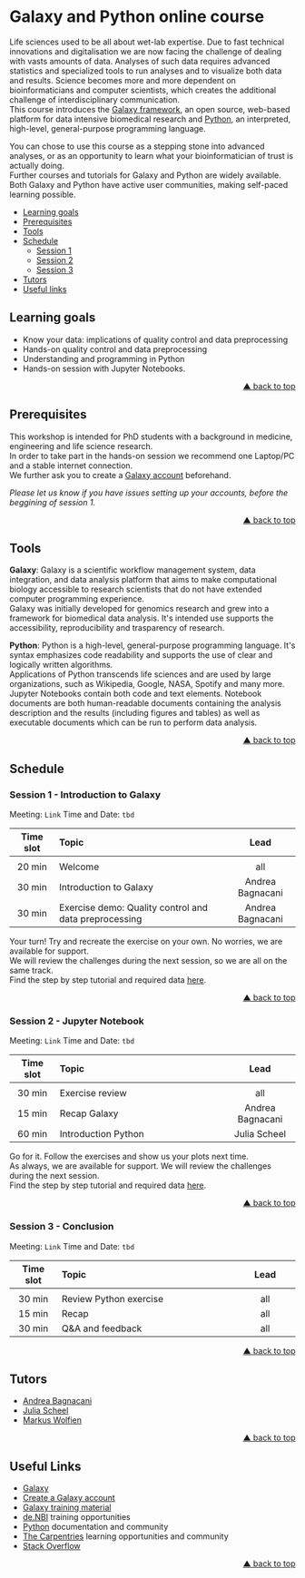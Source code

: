 <div id="top"></div>


# Galaxy and Python online course

Life sciences used to be all about wet-lab expertise. Due to fast technical
innovations and digitalisation we are now facing the challenge of dealing with
vasts amounts of data. Analyses of such data requires advanced statistics and
specialized tools to run analyses and to visualize both data and results.
Science becomes more and more dependent on bioinformaticians and computer
scientists, which creates the additional challenge of interdisciplinary
communication.  
This course introduces the [Galaxy framework](https://usegalaxy.eu), an open
source, web-based platform for data intensive biomedical research and
[Python](https://www.python.org), an interpreted, high-level, general-purpose
programming language.  

You can chose to use this course as a stepping stone into advanced analyses,
or as an opportunity to learn what your bioinformatician of trust is actually
doing.  
Further courses and tutorials for Galaxy and Python are widely available. Both
Galaxy and Python have active user communities, making self-paced learning
possible.

- [Learning goals](#learning-goals)
- [Prerequisites](#prerequisites)
- [Tools](#tools)
- [Schedule](#schedule)
  - [Session 1](#session-1---introduction-to-galaxy)
  - [Session 2](#session-2---jupyter-notebook)
  - [Session 3](#session-3---conclusion)
- [Tutors](#tutors)
- [Useful links](#useful-links)



## Learning goals

- Know your data: implications of quality control and data preprocessing
- Hands-on quality control and data preprocessing
- Understanding and programming in Python
- Hands-on session with Jupyter Notebooks.
<p align="right"><a href="#top">&#x25B2; back to top</a></p>



## Prerequisites

This workshop is intended for PhD students with a background in medicine,
engineering and life science research.  
In order to take part in the hands-on session we recommend one Laptop/PC and a
stable internet connection.  
We further ask you to create a [Galaxy account](https://usegalaxy.eu/login)
beforehand.  

_Please let us know if you have issues setting up your accounts, before the
beggining of session 1._
<p align="right"><a href="#top">&#x25B2; back to top</a></p>



## Tools

**Galaxy**: Galaxy is a scientific workflow management system, data
integration, and data analysis platform that aims to make computational biology
accessible to research scientists that do not have extended computer
programming experience.  
Galaxy was initially developed for genomics research and grew into a framework
for biomedical data analysis. It's intended use supports the accessibility,
reproducibility and trasparency of research.  

**Python**: Python is a high-level, general-purpose programming language. It's
syntax emphasizes code readability and supports the use of clear and logically
written algorithms.  
Applications of Python transcends life sciences and are used by large
organizations, such as Wikipedia, Google, NASA, Spotify and many more.  
Jupyter Notebooks contain both code and text elements. Notebook documents are
both human-readable documents containing the analysis description and the
results (including figures and tables) as well as executable documents which
can be run to perform data analysis.
<p align="right"><a href="#top">&#x25B2; back to top</a></p>



## Schedule

### Session 1 - Introduction to Galaxy

Meeting: ``Link``
Time and Date: ``tbd``

| **Time slot** | **Topic** | **Lead** |
| :---: | :--- | :---: |
|<img width="100"/>|<img width="550"/>|<img width="150"/>|
| 20 min | Welcome | all |
| 30 min | Introduction to Galaxy | Andrea Bagnacani |
| 30 min | Exercise demo: Quality control and data preprocessing | Andrea Bagnacani |

Your turn! Try and recreate the exercise on your own. No worries, we are
available for support.  
We will review the challenges during the next session, so we are all on the
same track.  
Find the step by step tutorial and required data [here](https://galaxyproject.github.io/training-material/topics/introduction/tutorials/galaxy-intro-short/tutorial.html).
<p align="right"><a href="#top">&#x25B2; back to top</a></p>



### Session 2 - Jupyter Notebook

Meeting: ``Link``
Time and Date: ``tbd``

| **Time slot** | **Topic** | **Lead** |
| :---: | :--- | :---: |
|<img width="100"/>|<img width="550"/>|<img width="150"/>|
| 30 min | Exercise review | all |
| 15 min | Recap Galaxy | Andrea Bagnacani |
| 60 min | Introduction Python | Julia Scheel |

Go for it. Follow the exercises and show us your plots next time.  
As always, we are available for support. We will review the challenges during
the next session.  
Find the step by step tutorial and required data [here](tbd).
<p align="right"><a href="#top">&#x25B2; back to top</a></p>



### Session 3 - Conclusion

Meeting: ``Link``
Time and Date: ``tbd``

| **Time slot** | **Topic** | **Lead** |
| :---: | :--- | :---: |
|<img width="100"/>|<img width="550"/>|<img width="150"/>|
| 30 min | Review Python exercise | all |
| 15 min | Recap |  all |
| 30 min | Q&A and feedback | all |
<p align="right"><a href="#top">&#x25B2; back to top</a></p>



## Tutors

- [Andrea Bagnacani](https://www.sbi.uni-rostock.de/team/detail/andrea-bagnacani)
- [Julia Scheel](https://www.sbi.uni-rostock.de/team/detail/julia-scheel)
- [Markus Wolfien](https://www.sbi.uni-rostock.de/team/detail/markus-wolfien)
<p align="right"><a href="#top">&#x25B2; back to top</a></p>



## Useful Links

- [Galaxy](https://usegalaxy.eu)
- [Create a Galaxy account](https://usegalaxy.eu/login)
- [Galaxy training material](https://galaxyproject.github.io/training-material/)
- [de.NBI](https://www.denbi.de/training) training opportunities
- [Python](https://www.python.org/) documentation and community
- [The Carpentries](https://carpentries.org/) learning opportunities and community
- [Stack Overflow](https://stackoverflow.com/)
<p align="right"><a href="#top">&#x25B2; back to top</a></p>
